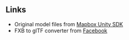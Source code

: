 ## Links
- Original model files from [Mapbox Unity SDK](https://github.com/mapbox/mapbox-unity-sdk/)
- FXB to glTF converter from [Facebook](https://github.com/facebookincubator/FBX2glTF)
